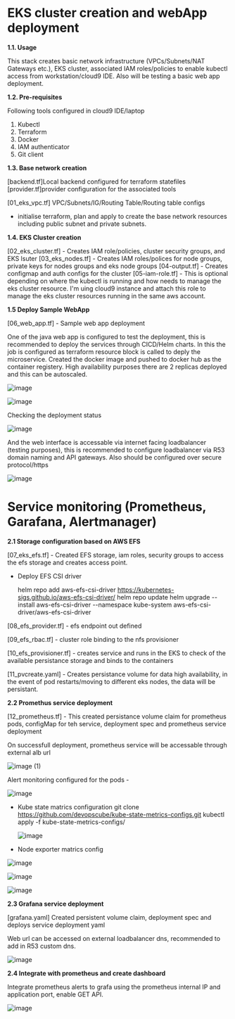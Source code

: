# EKS cluster creation and webApp deployment

**1.1. Usage**

This stack creates basic network infrastructure (VPCs/Subnets/NAT Gateways etc.), EKS cluster, associated IAM roles/policies to enable kubectl access from workstation/cloud9 IDE. Also will be testing a basic web app deployment.

**1.2. Pre-requisites**

Following tools configured in cloud9 IDE/laptop

1. Kubectl
2. Terraform
3. Docker
4. IAM authenticator
5. Git client 

**1.3. Base network creation**

[backend.tf]Local backend configured for terraform statefiles 
[provider.tf]provider configuration for the associated tools 

[01_eks_vpc.tf] VPC/Subnets/IG/Routing Table/Routing table configs 
- initialise terraform, plan and apply to create the base network resources including public subnet and private subnets.

**1.4. EKS Cluster creation**

[02_eks_cluster.tf] - Creates IAM role/policies, cluster security groups, and EKS lsuter
[03_eks_nodes.tf] - Creates IAM roles/polices for node groups, private keys for nodes groups and eks node groups
[04-output.tf] - Creates configmap and auth configs for the cluster
[05-iam-role.tf] - This is optional depending on where the kubectl is running and how needs to manage the eks cluster resource. I'm uing cloud9 instance and attach this role to manage the eks cluster resources running in the same aws account.


**1.5 Deploy Sample WebApp**

[06_web_app.tf] - Sample web app deployment

One of the java web app is configured to test the deployment, this is recommended to deploy the services through CICD/Helm charts. In this the job is configured as terraform resource block is called to deply the microservice. Created the docker image and pushed to docker hub as the container registery.
High availability purposes there are 2 replicas deployed and this can be autoscaled.


![image](https://user-images.githubusercontent.com/34026320/167369367-149f23e6-531a-4063-a0a3-c1180c24fe1d.png)

![image](https://user-images.githubusercontent.com/34026320/167369471-170615ee-f30b-43bb-be71-aa809ed5cc0a.png)


Checking the deployment status

![image](https://user-images.githubusercontent.com/34026320/167370061-a68f45d2-6ae1-4ad5-b9ad-06ce5373c75e.png)

And the web interface is accessable via internet facing loadbalancer (testing purposes), this is recommended to configure loadbalancer via R53 domain naming and API gateways. Also should be configured over secure protocol/https

![image](https://user-images.githubusercontent.com/34026320/167370721-e6db7417-9150-4e6e-877d-42f4a445e530.png)


# Service monitoring (Prometheus, Garafana, Alertmanager)

**2.1 Storage configuration based on AWS EFS**

[07_eks_efs.tf] - Created EFS storage, iam roles, security groups to access the efs storage and creates access point.

- Deploy EFS CSI driver 

  helm repo add aws-efs-csi-driver https://kubernetes-sigs.github.io/aws-efs-csi-driver/
  helm repo update
  helm upgrade --install aws-efs-csi-driver --namespace kube-system aws-efs-csi-driver/aws-efs-csi-driver


[08_efs_provider.tf] - efs endpoint out defined

[09_efs_rbac.tf] - cluster role binding to the nfs provisioner

[10_efs_provisioner.tf] - creates service and runs in the EKS to check of the available persistance storage and binds to the containers

[11_pvcreate.yaml] - Creates persistance volume for data high availability, in the event of pod restarts/moving to different eks nodes, the data will be persistant. 

**2.2 Promethus service deployment**

[12_prometheus.tf] - This created persistance volume claim for prometheus pods, configMap for teh service, deployment spec and prometheus service deployment

On successfull deployment, prometheus service will be accessable through external alb url

![image (1)](https://user-images.githubusercontent.com/34026320/167835672-5dccdd4e-55f1-434a-b6ab-6eb7d77ce014.png)


Alert monitoring configured for the pods -

![image](https://user-images.githubusercontent.com/34026320/167835436-1b26f73c-6abb-4784-a190-bf50d24bffa0.png)

- Kube state matrics configuration
  git clone https://github.com/devopscube/kube-state-metrics-configs.git
  kubectl apply -f kube-state-metrics-configs/
  
  ![image](https://user-images.githubusercontent.com/34026320/167894427-aea19693-cf06-45c3-b4d0-696c73d9c05e.png)

- Node exporter matrics config

![image](https://user-images.githubusercontent.com/34026320/168930034-9b0652dc-dcd9-417d-90ea-3cd5e5be9c1c.png)

![image](https://user-images.githubusercontent.com/34026320/168930104-6de565bb-d43c-4f30-a0c3-ceaa688cd8ab.png)

![image](https://user-images.githubusercontent.com/34026320/168930188-35aebc9c-e117-4241-9e33-199defad219a.png)


**2.3 Grafana service deployment**

[grafana.yaml] Created persistent volume claim, deployment spec and deploys service deployment yaml

Web url can be accessed on external loadbalancer dns, recommended to add in R53 custom dns.

![image](https://user-images.githubusercontent.com/34026320/167907283-cb6fde42-8532-442c-8dc5-3ace1a339cab.png)


**2.4 Integrate with prometheus and create dashboard**

Integrate prometheus alerts to grafa using the prometheus internal IP and application port, enable GET API.

![image](https://user-images.githubusercontent.com/34026320/167902532-6870c2f0-fef6-449c-965a-4e739884f4c9.png)



